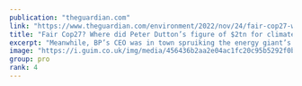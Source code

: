 ```yaml
---
publication: "theguardian.com"
link: "https://www.theguardian.com/environment/2022/nov/24/fair-cop27-where-did-peter-duttons-figure-of-2tn-for-climate-damage-fund-come-from"
title: "Fair Cop27? Where did Peter Dutton’s figure of $2tn for climate damage fund come from? | Temperature Check"
excerpt: "Meanwhile, BP’s CEO was in town spruiking the energy giant’s climate credentials, as its oil output increases from last year"
image: "https://i.guim.co.uk/img/media/456436b2aa2e04ac1fc20c95b5292f0bc45588d0/0_0_5464_3278/master/5464.jpg?width=1200&height=630&quality=85&auto=format&fit=crop&overlay-align=bottom%2Cleft&overlay-width=100p&overlay-base64=L2ltZy9zdGF0aWMvb3ZlcmxheXMvdGctb3BpbmlvbnMucG5n&enable=upscale&s=6cc98559cd8d01eb7d1ca428b1e674bb"
group: pro
rank: 4
---
```


